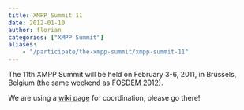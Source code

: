 ```yaml
---
title: XMPP Summit 11
date: 2012-01-10
author: florian
categories: ["XMPP Summit"]
aliases:
    - "/participate/the-xmpp-summit/xmpp-summit-11"
---
```


The 11th XMPP Summit will be held on February 3-6, 2011, in Brussels, Belgium (the same weekend as [FOSDEM 2012](http://fosdem.org/2012/ "FOSDEM 2012")).

We are using a [wiki page](http://wiki.xmpp.org/web/Summit_11) for coordination, please go there!
